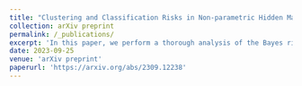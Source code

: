 ```yaml
---
title: "Clustering and Classification Risks in Non-parametric Hidden Markov and I.I.D. Models"
collection: arXiv preprint
permalink: /_publications/
excerpt: 'In this paper, we perform a thorough analysis of the Bayes risk of clustering when observations come from a nonparametric HMM.'
date: 2023-09-25
venue: 'arXiv preprint'
paperurl: 'https://arxiv.org/abs/2309.12238'
---
```

